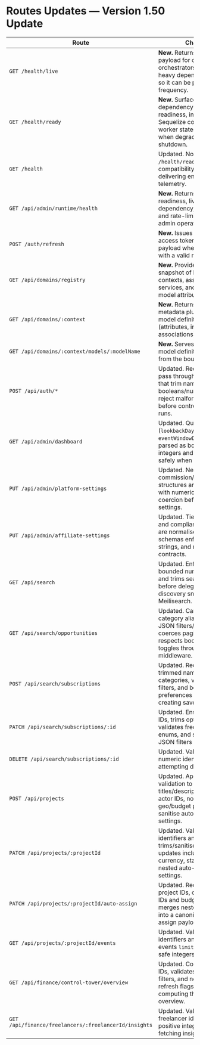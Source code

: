 # Routes Updates — Version 1.50 Update

| Route | Change | Notes |
|-------|--------|-------|
| `GET /health/live` | **New.** Returns liveness payload for container orchestrators; excludes heavy dependency checks so it can be polled at high frequency. | Backed by `services/healthService.getLivenessReport()` and the runtime health tracker. |
| `GET /health/ready` | **New.** Surfaces dependency-aware readiness, including Sequelize connectivity and worker states. Emits `503` when degraded or during shutdown. | Consumers should migrate from legacy `/health` to this path for granular telemetry. |
| `GET /health` | Updated. Now proxies to `/health/ready` to preserve compatibility while delivering enriched telemetry. | Documented for load balancers and mobile clients. |
| `GET /api/admin/runtime/health` | **New.** Returns aggregated readiness, liveness, dependency, maintenance, and rate-limit telemetry for admin operators. | Feeds the refreshed admin dashboard runtime panel and future automation hooks, including downtime copy surfaced to mobile. |
| `POST /auth/refresh` | **New.** Issues a fresh access token and session payload when presented with a valid refresh token. | Powers secure mobile/web session bootstrap without requiring repeated credential entry; audited via `refresh_token_issued` login events. |
| `GET /api/domains/registry` | **New.** Provides a registry snapshot of bounded contexts, associated services, and sampled model attributes. | Designed for admin dashboards and tooling to verify coverage before migrations. |
| `GET /api/domains/:context` | **New.** Returns context metadata plus serialised model definitions (attributes, indexes, hooks, associations). | Supports engineering review of schema churn and contract drift. |
| `GET /api/domains/:context/models/:modelName` | **New.** Serves a specific model definition pulled from the bounded context. | Enables targeted schema validation in CI and documentation pipelines. |
| `POST /api/auth/*` | Updated. Requests now pass through Zod schemas that trim names, coerce booleans/numbers, and reject malformed payloads before controller logic runs. | Applies to registration, login, two-factor verification/resend, and Google OAuth entry points. |
| `GET /api/admin/dashboard` | Updated. Query params (`lookbackDays`, `eventWindowDays`) are parsed as bounded integers and defaulted safely when omitted. | Prevents negative/NaN values from reaching the dashboard service. |
| `PUT /api/admin/platform-settings` | Updated. Nested commission/payment/smtp structures are validated, with numeric and boolean coercion before persisting settings. | Blocks prototype pollution and invalid provider payloads. |
| `PUT /api/admin/affiliate-settings` | Updated. Tiers, payouts, and compliance settings are normalised through schemas enforcing ranges, strings, and recurrence contracts. | Guards affiliate configuration against missing names, out-of-range rates, and invalid recurrence windows. |
| `GET /api/search` | Updated. Enforces bounded numeric limits and trims search queries before delegating to discovery snapshots or Meilisearch. | Prevents excessive page sizes and empty queries from reaching the discovery service. |
| `GET /api/search/opportunities` | Updated. Canonicalises category aliases, validates JSON filters/viewports, coerces pagination, and respects boolean facet toggles through validation middleware. | Shields discovery services from malformed filters, invalid bounding boxes, and unsafe query strings. |
| `POST /api/search/subscriptions` | Updated. Requires trimmed names, canonical categories, validated filters, and boolean preferences before creating saved searches. | Blocks malformed subscription payloads and normalises defaults for notification channels and frequency. |
| `PATCH /api/search/subscriptions/:id` | Updated. Ensures numeric IDs, trims optional fields, validates frequency enums, and sanitises JSON filters on updates. | Prevents invalid identifiers and unsafe filter payloads from reaching the subscription service. |
| `DELETE /api/search/subscriptions/:id` | Updated. Validates numeric identifiers before attempting deletion. | Eliminates silent failures caused by malformed params. |
| `POST /api/projects` | Updated. Applies schema validation to require titles/descriptions, coerce actor IDs, normalise geo/budget payloads, and sanitise auto-assign settings. | Guarantees project creation flows receive production-ready payloads with consistent numeric/boolean types. |
| `PATCH /api/projects/:projectId` | Updated. Validates identifiers and trims/sanitises partial updates including budget currency, status, and nested auto-assign settings. | Prevents empty updates and enforces canonical status/currency formatting before persistence. |
| `PATCH /api/projects/:projectId/auto-assign` | Updated. Requires numeric project IDs, coerces actor IDs and budgets, and merges nested settings into a canonical auto-assign payload. | Stops queue regeneration with invalid limits/weights and ensures booleans are explicit. |
| `GET /api/projects/:projectId/events` | Updated. Validates project identifiers and bounds the events `limit` parameter to safe integers. | Avoids negative or non-numeric limits from hitting the events service. |
| `GET /api/finance/control-tower/overview` | Updated. Coerces user IDs, validates ISO date filters, and normalises refresh flags before computing the finance overview. | Prevents invalid dates and identifiers from bypassing the finance guardrails and cache keying. |
| `GET /api/finance/freelancers/:freelancerId/insights` | Updated. Validates freelancer identifiers as positive integers before fetching insights. | Stops invalid path parameters from triggering needless service lookups. |
